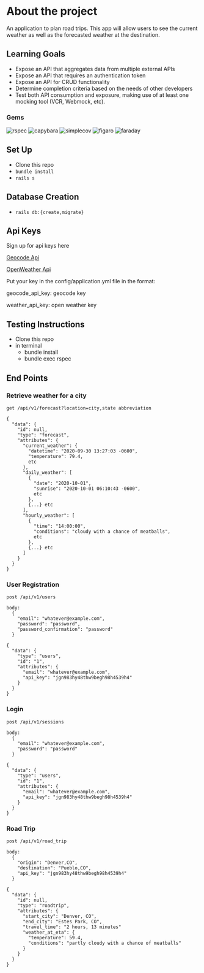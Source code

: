 # About the project
 An application to plan road trips. This app will allow users to see the current weather as well as the forecasted weather at the destination.

## Learning Goals
* Expose an API that aggregates data from multiple external APIs
* Expose an API that requires an authentication token
* Expose an API for CRUD functionality
* Determine completion criteria based on the needs of other developers
* Test both API consumption and exposure, making use of at least one mocking tool (VCR, Webmock, etc).

### Gems
   ![rspec](https://img.shields.io/gem/v/rspec-rails?label=rspec&style=flat-square)
   ![capybara](https://img.shields.io/gem/v/capybara?label=capybara&style=flat-square)
   ![simplecov](https://img.shields.io/gem/v/simplecov?label=simplecov&style=flat-square)
   ![figaro](https://img.shields.io/gem/v/figaro?color=blue&label=figaro)
   ![faraday](https://img.shields.io/gem/v/faraday?color=blue&label=faraday)

## Set Up
- Clone this repo
- `bundle install`
- `rails s`

## Database Creation
- `rails db:{create,migrate}`

## Api Keys
Sign up for api keys here

[Geocode Api](https://developer.mapquest.com/)

[OpenWeather Api](https://openweathermap.org/)

Put your key in the config/application.yml file in the format:

geocode_api_key: geocode key

weather_api_key: open weather key

## Testing Instructions
 - Clone this repo
 - in terminal
    * bundle install
    * bundle exec rspec

## End Points

### Retrieve weather for a city
```
get /api/v1/forecast?location=city,state abbreviation
```

```
{
  "data": {
    "id": null,
    "type": "forecast",
    "attributes": {
      "current_weather": {
        "datetime": "2020-09-30 13:27:03 -0600",
        "temperature": 79.4,
        etc
      },
      "daily_weather": [
        {
          "date": "2020-10-01",
          "sunrise": "2020-10-01 06:10:43 -0600",
          etc
        },
        {...} etc
      ],
      "hourly_weather": [
        {
          "time": "14:00:00",
          "conditions": "cloudy with a chance of meatballs",
          etc
        },
        {...} etc
      ]
    }
  }
}
```
### User Registration
```
post /api/v1/users
```
```
body:
  {
    "email": "whatever@example.com",
    "password": "password",
    "password_confirmation": "password"
  }
```

```
{
  "data": {
    "type": "users",
    "id": "1",
    "attributes": {
      "email": "whatever@example.com",
      "api_key": "jgn983hy48thw9begh98h4539h4"
    }
  }
}
```

### Login
```
post /api/v1/sessions
```
```
body:
  {
    "email": "whatever@example.com",
    "password": "password"
  }
```

```
{
  "data": {
    "type": "users",
    "id": "1",
    "attributes": {
      "email": "whatever@example.com",
      "api_key": "jgn983hy48thw9begh98h4539h4"
    }
  }
}
```

### Road Trip
```
post /api/v1/road_trip
```
```
body:
  {
    "origin": "Denver,CO",
    "destination": "Pueblo,CO",
    "api_key": "jgn983hy48thw9begh98h4539h4"
  }
```

```
{
  "data": {
    "id": null,
    "type": "roadtrip",
    "attributes": {
      "start_city": "Denver, CO",
      "end_city": "Estes Park, CO",
      "travel_time": "2 hours, 13 minutes"
      "weather_at_eta": {
        "temperature": 59.4,
        "conditions": "partly cloudy with a chance of meatballs"
      }
    }
  }
}
```
